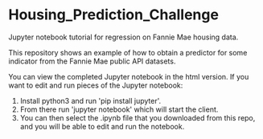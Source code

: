 # Housing_Prediction_Challenge

Jupyter notebook tutorial for regression on Fannie Mae housing data.

This repository shows an example of how to obtain a predictor for some indicator from the Fannie Mae public API datasets. 

You can view the completed Jupyter notebook in the html version. If you want to edit and run pieces of the Jupyter notebook:
1. Install python3 and run 'pip install jupyter'. 
2. From there run 'jupyter notebook' which will start the client. 
3. You can then select the .ipynb file that you downloaded from this repo, and you will be able to edit and run the notebook.



